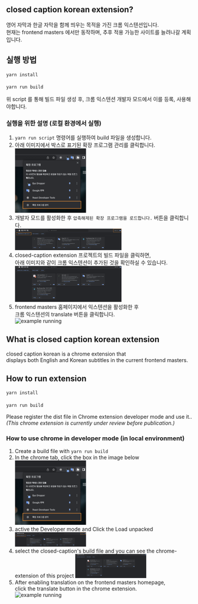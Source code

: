 ## closed caption korean extension?

영어 자막과 한글 자막을 함께 띄우는 목적을 가진 크롬 익스텐션입니다.<br />
현재는 frontend masters 에서만 동작하며, 추후 적용 가능한 사이트를 늘려나갈 계획입니다.

## 실행 방법

```bash
yarn install

yarn run build
```

위 script 를 통해 빌드 파일 생성 후, 크롬 익스텐션 개발자 모드에서 이를 등록, 사용해야합니다.<br />

### 실행을 위한 설명 (로컬 환경에서 실행)

1. `yarn run script` 명령어를 실행하여 build 파일을 생성합니다.
2. 아래 이미지에서 박스로 표기된 확장 프로그램 관리를 클릭합니다.<br />
   <img width="40%" alt="chrome tab" src="./public/assets/readme/chrome-tab.png" />
3. 개발자 모드를 활성화한 후 `압축해제된 확장 프로그램을 로드합니다.` 버튼을 클릭합니다.<br />
   <img width="60%" alt="chrome development" src="./public/assets/readme/chrome-development.png" />
4. closed-caption extension 프로젝트의 빌드 파일을 클릭하면,<br />
   아래 이미지와 같이 크롬 익스텐션이 추가된 것을 확인하실 수 있습니다.
   <img width="60%" alt="added closed caption" src="./public/assets/readme/added-closed-caption.png" />
5. frontend masters 홈페이지에서 익스텐션을 활성화한 후 <br />
   크롬 익스텐션의 translate 버튼을 클릭합니다.<br />
   <img width="50%" alt="example running" src="./public/assets/readme/example-running.gif" />

## What is closed caption korean extension

closed caption korean is a chrome extension that<br />
displays both English and Korean subtitles in the current frontend masters.

## How to run extension

```bash
yarn install

yarn run build
```

Please register the dist file in Chrome extension developer mode and use it..<br />
_(This chrome extension is currently under review before publication.)_

### How to use chrome in developer mode (in local environment)

1. Create a build file with `yarn run build`
2. In the chrome tab, click the box in the image below<br />
   <img width="40%" alt="chrome tab" src="./public/assets/readme/chrome-tab.png" />
3. active the Developer mode and Click the Load unpacked<br />
   <img width="40%" alt="chrome development" src="./public/assets/readme/chrome-development.png" />
4. select the closed-caption's build file and you can see the chrome-extension of this project
   <img width="40%" alt="added closed caption" src="./public/assets/readme/added-closed-caption.png" />
5. After enabling translation on the frontend masters homepage, <br />
   click the translate button in the chrome extension.<br />
   <img width="40%" alt="example running" src="./public/assets/readme/example-running.gif" />
